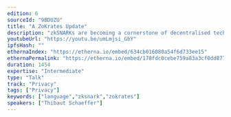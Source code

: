 ```yaml
---
edition: 6
sourceId: "9BDUZU"
title: "A ZoKrates Update"
description: "zkSNARKs are becoming a cornerstone of decentralised technologies. Yet they are often considered impenetrable to newcomers. We will present an update on the ZoKrates toolbox, a set of tools aimed at making developing zkSNARK applications easier using a high-level language instead of handcrafted circuits."
youtubeUrl: "https://youtu.be/umLmjsi_GbY"
ipfsHash: ""
ethernaIndex: "https://etherna.io/embed/634cb016080a54f6d733ee15"
ethernaPermalink: "https://etherna.io/embed/178fdc0cebe759a83a3cf0dd87761a259188e73243fbc24770694d9ca0122227"
duration: 1454
expertise: "Intermediate"
type: "Talk"
track: "Privacy"
tags: ["Privacy"]
keywords: ["language","zksnark","zokrates"]
speakers: ["Thibaut Schaeffer"]
---
```

